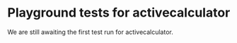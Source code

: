 # Playground tests for activecalculator
We are still awaiting the first test run for activecalculator.
